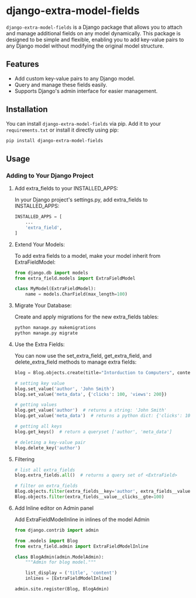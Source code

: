 # django-extra-model-fields

`django-extra-model-fields` is a Django package that allows you to attach and manage additional fields on any model dynamically. This package is designed to be simple and flexible, enabling you to add key-value pairs to any Django model without modifying the original model structure.

## Features

- Add custom key-value pairs to any Django model.
- Query and manage these fields easily.
- Supports Django's admin interface for easier management.

## Installation

You can install `django-extra-model-fields` via pip. Add it to your `requirements.txt` or install it directly using pip:

```bash
pip install django-extra-model-fields
```

## Usage
### Adding to Your Django Project
1. Add extra_fields to your INSTALLED_APPS:

    In your Django project's settings.py, add extra_fields to INSTALLED_APPS:
    
    ```python
    INSTALLED_APPS = [
        ...
        'extra_field',
    ]
    ```

2. Extend Your Models:

    To add extra fields to a model, make your model inherit from ExtraFieldModel:
    
    ```python
    from django.db import models
    from extra_field.models import ExtraFieldModel

    class MyModel(ExtraFieldModel):
        name = models.CharField(max_length=100)
    ```

3. Migrate Your Database:

    Create and apply migrations for the new extra_fields tables:

    ```bash
    python manage.py makemigrations
    python manage.py migrate
    ```

4. Use the Extra Fields:

    You can now use the set_extra_field, get_extra_field, and delete_extra_field methods to manage extra fields:

    ```python
    blog = Blog.objects.create(title="Intorduction to Computers", content="<p>blog body goes here</p>")

    # setting key value
    blog.set_value('author', 'John Smith')
    blog.set_value('meta_data', {'clicks': 100, 'views': 200})

    # getting values
    blog.get_value('author')  # returns a string: 'John Smith'
    blog.get_value('meta_data')  # returns a python dict: {'clicks': 100, 'views': 200}

    # getting all keys
    blog.get_keys()  # return a queryset ['author', 'meta_data']

    # deleting a key-value pair
    blog.delete_key('author')
    ```

5. Filtering

    ```python
    # list all extra_fields
    blog.extra_fields.all()  # returns a query set of <ExtraField>

    # filter on extra_fields
    Blog.objects.filter(extra_fields__key='author', extra_fields__value='John Smith')
    Blog.objects.filter(extra_fields__value__clicks__gte=100)
    ```

5. Add Inline editor on Admin panel

    Add ExtraFieldModelInline in inlines of the model Admin
    ```python
    from django.contrib import admin

    from .models import Blog
    from extra_field.admin import ExtraFieldModelInline

    class BlogAdmin(admin.ModelAdmin):
        """Admin for blog model."""

        list_display = ('title', 'content')
        inlines = [ExtraFieldModelInline]

    admin.site.register(Blog, BlogAdmin)
    ```

